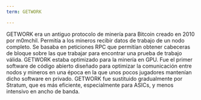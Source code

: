 ```yaml
---
term: GETWORK

---
```

GETWORK era un antiguo protocolo de minería para Bitcoin creado en 2010 por m0mchil. Permitía a los mineros recibir datos de trabajo de un nodo completo. Se basaba en peticiones RPC que permitían obtener cabeceras de bloque sobre las que trabajar para encontrar una prueba de trabajo válida. GETWORK estaba optimizado para la minería en GPU. Fue el primer software de código abierto diseñado para optimizar la comunicación entre nodos y mineros en una época en la que unos pocos jugadores mantenían dicho software en privado. GETWORK fue sustituido gradualmente por Stratum, que es más eficiente, especialmente para ASICs, y menos intensivo en ancho de banda.